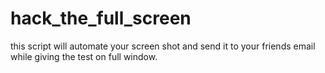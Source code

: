 # hack_the_full_screen
this script will automate your screen shot and send it to your friends email while giving the test on full window.
